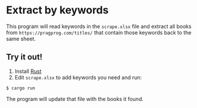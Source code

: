 # Extract by keywords

This program will read keywords in the `scrape.xlsx` file and extract all books from `https://pragprog.com/titles/` that contain those keywords back to the same sheet.

## Try it out!
1. Install [Rust](https://rustup.rs/)
2. Edit `scrape.xlsx` to add keywords you need and run:
```
$ cargo run
```
The program will update that file with the books it found.

